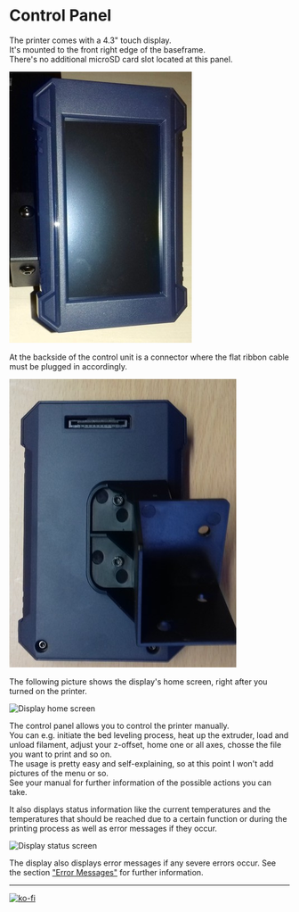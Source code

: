 <link rel=”manifest” href=”docs/manifest.webmanifest”>

# Control Panel  
The printer comes with a 4.3" touch display.  
It's mounted to the front right edge of the baseframe.  
There's no additional microSD card slot located at this panel.  

![Display mounted](../assets/images/display_K2Pro_front2_web.jpg)  

At the backside of the control unit is a connector where the flat ribbon cable must be plugged in accordingly.  

![Display backside](../assets/images/display_K2Pro_backside_web.jpg)  

The following picture shows the display's home screen, right after you turned on the printer.  

![Display home screen](../assets/images/display_K2Pro_home-screen.jpg)  

The control panel allows you to control the printer manually.    
You can e.g. initiate the bed leveling process, heat up the extruder, load and unload filament, adjust your z-offset, home one or all axes, chosse the file you want to print and so on.  
The usage is pretty easy and self-explaining, so at this point I won't add pictures of the menu or so.  
See your manual for further information of the possible actions you can take.  
  
It also displays status information like the current temperatures and the temperatures that should be reached due to a certain function or during the printing process as well as error messages if they occur.  

![Display status screen](../assets/images/display_K2Pro_status-screen.jpg)   
  
The display also displays error messages if any severe errors occur. See the section ["Error Messages"](../problems.md#error-messages) for further information.  
  


---

[![ko-fi](https://ko-fi.com/img/githubbutton_sm.svg)](https://ko-fi.com/U6U5NPB51)  

